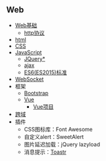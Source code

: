 ## Web

- [Web基础](Basic_of_Web.md)
	- [http协议](http_protocol.md)
- [html](html.md)
- [CSS](CSS.md)
- [JavaScript](JavaScript.md)
	- [JQuery\*](jQuery.md)
	- [ajax](Ajax.md)
	- [ES6(ES2015)标准](ES6.md)
- [WebSocket](WebSocket.md)
- 框架
	- [Bootstrap](Bootstrap.md)
	- [Vue](Vue.md)
		- [Vue项目](Project_Vue.md)
- [跨域](cross-domain.md)
- 插件
	- CSS图标库：Font Awesome
	- 自定义alert：SweetAlert
	- 图片延迟加载：jQuery lazyload
	- 消息提示：[Toastr](Toastr.md)


